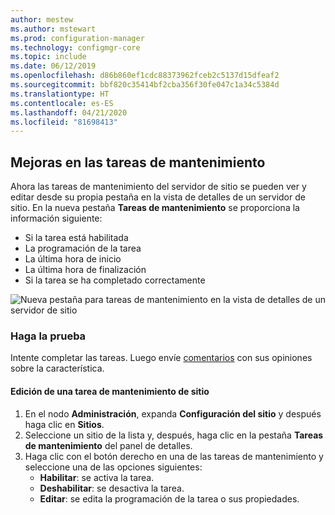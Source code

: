 ```yaml
---
author: mestew
ms.author: mstewart
ms.prod: configuration-manager
ms.technology: configmgr-core
ms.topic: include
ms.date: 06/12/2019
ms.openlocfilehash: d86b860ef1cdc88373962fceb2c5137d15dfeaf2
ms.sourcegitcommit: bbf820c35414bf2cba356f30fe047c1a34c5384d
ms.translationtype: HT
ms.contentlocale: es-ES
ms.lasthandoff: 04/21/2020
ms.locfileid: "81698413"
---
```

## <a name="improvements-to-maintenance-tasks"></a>Mejoras en las tareas de mantenimiento

Ahora las tareas de mantenimiento del servidor de sitio se pueden ver y editar desde su propia pestaña en la vista de detalles de un servidor de sitio. En la nueva pestaña **Tareas de mantenimiento** se proporciona la información siguiente:

- Si la tarea está habilitada
- La programación de la tarea
- La última hora de inicio
- La última hora de finalización
- Si la tarea se ha completado correctamente

![Nueva pestaña para tareas de mantenimiento en la vista de detalles de un servidor de sitio](../../media/3555894-maintenance-tasks.png)

### <a name="try-it-out"></a>Haga la prueba

Intente completar las tareas. Luego envíe [comentarios](../../../../understand/find-help.md#product-feedback) con sus opiniones sobre la característica.

#### <a name="edit-a-site-maintenance-task"></a>Edición de una tarea de mantenimiento de sitio

1. En el nodo **Administración**, expanda **Configuración del sitio** y después haga clic en **Sitios**.
1. Seleccione un sitio de la lista y, después, haga clic en la pestaña **Tareas de mantenimiento** del panel de detalles.
1. Haga clic con el botón derecho en una de las tareas de mantenimiento y seleccione una de las opciones siguientes: 
     - **Habilitar**: se activa la tarea.
     - **Deshabilitar**: se desactiva la tarea.
     - **Editar**: se edita la programación de la tarea o sus propiedades.


